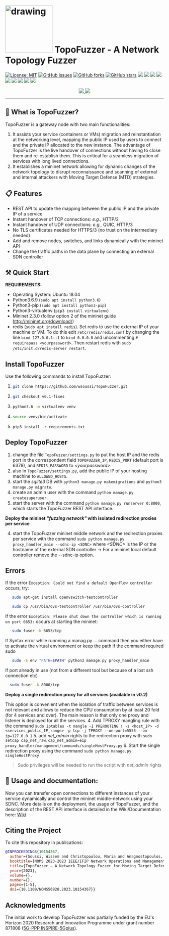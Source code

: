 # <img src="./templates/images/LOGO2.png" alt="drawing" width="150"/>  TopoFuzzer - A Network Topology Fuzzer 

[![License: MIT](https://img.shields.io/static/v1?label=license&message=MIT&color=blue)](https://mit-license.org/)
[![GitHub issues](https://img.shields.io/github/issues/wsoussi/TopoFuzzer)](https://github.com/wsoussi/TopoFuzzer/issues)
[![GitHub forks](https://img.shields.io/github/forks/wsoussi/TopoFuzzer)](https://github.com/wsoussi/TopoFuzzer/network)
[![GitHub stars](https://img.shields.io/github/stars/wsoussi/TopoFuzzer)](https://github.com/wsoussi/TopoFuzzer/stargazers)
[![](https://img.shields.io/static/v1?label=docs&message=passing&color=green)](https://github.com/wsoussi/TopoFuzzer/wiki)
[![](https://sonarcloud.io/api/project_badges/measure?project=wsoussi_TopoFuzzer&metric=alert_status)](https://sonarcloud.io/summary/overall?id=wsoussi_TopoFuzzer)
[![](https://sonarcloud.io/api/project_badges/measure?project=wsoussi_TopoFuzzer&metric=ncloc)](https://sonarcloud.io/summary/overall?id=wsoussi_TopoFuzzer)
[![](https://sonarcloud.io/api/project_badges/measure?project=wsoussi_TopoFuzzer&metric=sqale_index)](https://sonarcloud.io/summary/overall?id=wsoussi_TopoFuzzer)
[![](https://sonarcloud.io/api/project_badges/measure?project=wsoussi_TopoFuzzer&metric=reliability_rating)](https://sonarcloud.io/summary/overall?id=wsoussi_TopoFuzzer)
[![](https://sonarcloud.io/api/project_badges/measure?project=wsoussi_TopoFuzzer&metric=vulnerabilities)](https://sonarcloud.io/summary/overall?id=wsoussi_TopoFuzzer)
[![](https://sonarcloud.io/api/project_badges/measure?project=wsoussi_TopoFuzzer&metric=bugs)](https://sonarcloud.io/summary/overall?id=wsoussi_TopoFuzzer)
[![](https://sonarcloud.io/api/project_badges/measure?project=wsoussi_TopoFuzzer&metric=code_smells)](https://sonarcloud.io/summary/overall?id=wsoussi_TopoFuzzer)
[![](https://sonarcloud.io/api/project_badges/measure?project=wsoussi_TopoFuzzer&metric=sqale_rating)](https://sonarcloud.io/summary/overall?id=wsoussi_TopoFuzzer)

<div style="text-align: center;">
<a href="https://github.com/wsoussi/TopoFuzzer">
<img src="https://raw.githubusercontent.com/wsoussi/TopoFuzzer/main/templates/images/github_logo_icon.png">
</a>
<a href="https://sonarcloud.io/summary/overall?id=wsoussi_TopoFuzzer">
<img src="https://sonarcloud.io/images/project_badges/sonarcloud-black.svg">
</a>
</div>

-----------------------------------------

## :page_with_curl: What is TopoFuzzer?

TopoFuzzer is a gateway node with two main functionalities:
1. It assists your service (containers or VMs) migration and reinstantiation at the networking level, mapping the public IP used by users to connect and the private IP allocated to the new instance. The advantage of TopoFuzzer is the live handover of connections without having to close them and re-establish them. This is critical for a seamless migration of services with long lived connections.
2. It establishes a mininet network allowing for dynamic changes of the network topology to disrupt reconnaissance and scanning of external and internal attackers with Moving Target Defense (MTD) strategies.


## :clipboard: Features

- REST API to update the mapping between the public IP and the private IP of a service
- Instant handover of TCP connections: _e.g.,_ HTTP/2
- Instant handover of UDP connections: _e.g.,_ QUIC, HTTP/3
- No TLS certificates needed for HTTPS/3 (no trust on the intermediary needed)
- Add and remove nodes, switches, and links dynamically with the mininet API
- Change the traffic paths in the data plane by connecting an external SDN controller 


## :hammer_and_pick: Quick Start

**REQUIREMENTS:**
- Operating System: Ubuntu 18.04
- Python3.6.9 (```sudo apt install python3.6```)
- Python3-pip (```sudo apt install python3-pip```)
- Python3-virtualenv (```pip3 install virtualenv```)
- Mininet 2.3.0 (follow option 2  of the mininet guide http://mininet.org/download/)
- redis (```sudo apt install redis```). Set redis to use the external IP of your machine or VM. To do this edit ```/etc/redis/redis.conf```
 by changing the line ```bind 127.0.0.1::1``` to ```bind 0.0.0.0``` and uncommenting ```# requirepass <yourpassword>```. Then restart redis with `sudo /etc/init.d/redis-server restart`.

## Install TopoFuzzer

Use the following commands to install TopoFuzzer:
1. ```bash 
   git clone https://github.com/wsoussi/TopoFuzzer.git
   ```
2. ```bash
   git checkout v0.1-fixes
   ```
3. ```bash
   python3.6 -m virtualenv venv
   ```
4. ```bash
   source venv/bin/activate
   ```
5. ```
   pip3 install -r requirements.txt
   ```


## Deploy TopoFuzzer

1. change the file `TopoFuzzer/settings.py` to put the host IP and the redis port in the correspondent field `TOPOFUZZER_IP`, `REDIS_PORT` (default port is 6379), and `REDIS_PASSWORD` to _\<yourpassword\>_.
2. also in `TopoFuzzer/settings.py`, add the public IP of your hosting machine to `ALLOWED_HOSTS`.
3. start the _sqlite3_ DB with `python3 manage.py makemigrations` and `python3 manage.py migrate`.
4. create an admin user with the command ```python manage.py createsuperuser```.
5. start the server with the command ````python manage.py runserver 0:8000````, which starts the TopoFuzzer REST API interface. 

**Deploy the mininet _"fuzzing network"_ with isolated redirection proxies per service**

4. start the TopoFuzzer mininet middle network and the redirection proxies per service with the command ````sudo python manage.py proxy_handler_main --sdnc-ip <SDNC>```` where _\<SDNC\>_ is the IP or the hostname of the external SDN controller
-> For a mininet local default controller remove the --sdnc-ip option.

## Errors
If the error ```Êxception: Could not find a default OpenFlow controller``` occurs, try:
```bash
   sudo apt-get install openvswitch-testcontroller
   ```
```bash
   sudo cp /usr/bin/ovs-testcontroller /usr/bin/ovs-controller
   ```
If the error ```Exception: Please shut down the controller which is running on port 6653:``` occurs at starting the mininet:
```bash
   sudo fuser -k 6653/tcp
   ```
If Syntax error while runnning a manag.py ... command then you either have to activate the virtual environment or keep the path if the command required sudo
```bash
   sudo -E env "PATH=$PATH" python3 manage.py proxy_handler_main
   ```
 If port already in use (not from a different tool but because of a lost ssh connection etc)
 ```bash
   sudo fuser -k 8000/tcp
   ```
   
**Deploy a single redirection proxy for all services (available in v0.2)**

This option is convenient when the isolation of traffic between services is not relevant and allows to reduce the CPU consumption by at least 20 fold (for 4 services and over). The main reason is that only one proxy and listener is deployed for all the services.
4. Add TPROXY mangling rule with the command ````sudo iptables -t mangle -I PREROUTING ! -s <host_IP> -d <services_public_IP_range> -p tcp -j TPROXY --on-port=5555 --on-ip=127.0.0.1````
5. add _net_admin_ rights to the redirection proxy with ````sudo setcap cap_net_raw,cap_net_admin=eip proxy_handler/management/commands/singleHostProxy.py````
6. Start the single redirection proxy using the command ````sudo python manage.py singleHostProxy````

> Sudo privileges will be needed to run the script with _net_admin_ rights

## :book: Usage and documentation:
Now you can transfer open connections to different instances of your service dynamically and control the mininet middle-network using your SDNC.
More details on the deployment, the usage of TopoFuzzer, and the description of the REST API interface is detailed in the Wiki/Documentation here: [Wiki](https://github.com/wsoussi/TopoFuzzer/wiki)


## Citing the Project
To cite this repository in publications:

```bibtex
@INPROCEEDINGS{10154367,
  author={Soussi, Wissem and Christopoulou, Maria and Anagnostopoulos, Themis and Gür, Gürkan and Stiller, Burkhard},
  booktitle={NOMS 2023-2023 IEEE/IFIP Network Operations and Management Symposium}, 
  title={TopoFuzzer — A Network Topology Fuzzer for Moving Target Defense in the Telco Cloud}, 
  year={2023},
  volume={},
  number={},
  pages={1-5},
  doi={10.1109/NOMS56928.2023.10154367}}
```

## Acknowledgments
The initial work to develop TopoFuzzer was partially funded by the EU's Horizon 2020 Research and Innovation Programme under grant number 871808 ([5G-PPP INSPIRE-5Gplus](https://www.inspire-5gplus.eu/)).
